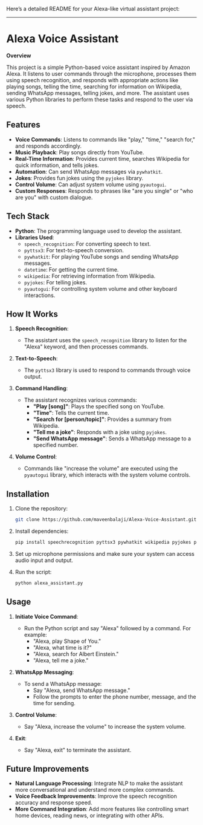 Here’s a detailed README for your Alexa-like virtual assistant project:

---

# Alexa Voice Assistant

**Overview**

This project is a simple Python-based voice assistant inspired by Amazon Alexa. It listens to user commands through the microphone, processes them using speech recognition, and responds with appropriate actions like playing songs, telling the time, searching for information on Wikipedia, sending WhatsApp messages, telling jokes, and more. The assistant uses various Python libraries to perform these tasks and respond to the user via speech.

## Features

- **Voice Commands**: Listens to commands like "play," "time," "search for," and responds accordingly.
- **Music Playback**: Play songs directly from YouTube.
- **Real-Time Information**: Provides current time, searches Wikipedia for quick information, and tells jokes.
- **Automation**: Can send WhatsApp messages via `pywhatkit`.
- **Jokes**: Provides fun jokes using the `pyjokes` library.
- **Control Volume**: Can adjust system volume using `pyautogui`.
- **Custom Responses**: Responds to phrases like "are you single" or "who are you" with custom dialogue.

## Tech Stack

- **Python**: The programming language used to develop the assistant.
- **Libraries Used**:
  - `speech_recognition`: For converting speech to text.
  - `pyttsx3`: For text-to-speech conversion.
  - `pywhatkit`: For playing YouTube songs and sending WhatsApp messages.
  - `datetime`: For getting the current time.
  - `wikipedia`: For retrieving information from Wikipedia.
  - `pyjokes`: For telling jokes.
  - `pyautogui`: For controlling system volume and other keyboard interactions.

## How It Works

1. **Speech Recognition**:
   - The assistant uses the `speech_recognition` library to listen for the "Alexa" keyword, and then processes commands.
   
2. **Text-to-Speech**:
   - The `pyttsx3` library is used to respond to commands through voice output.

3. **Command Handling**:
   - The assistant recognizes various commands:
     - **"Play [song]"**: Plays the specified song on YouTube.
     - **"Time"**: Tells the current time.
     - **"Search for [person/topic]"**: Provides a summary from Wikipedia.
     - **"Tell me a joke"**: Responds with a joke using `pyjokes`.
     - **"Send WhatsApp message"**: Sends a WhatsApp message to a specified number.

4. **Volume Control**:
   - Commands like "increase the volume" are executed using the `pyautogui` library, which interacts with the system volume controls.

## Installation

1. Clone the repository:
   ```bash
   git clone https://github.com/maveenbalaji/Alexa-Voice-Assistant.git
   ```

2. Install dependencies:
   ```bash
   pip install speechrecognition pyttsx3 pywhatkit wikipedia pyjokes pyautogui
   ```

3. Set up microphone permissions and make sure your system can access audio input and output.

4. Run the script:
   ```bash
   python alexa_assistant.py
   ```

## Usage

1. **Initiate Voice Command**:
   - Run the Python script and say "Alexa" followed by a command. For example:
     - "Alexa, play Shape of You."
     - "Alexa, what time is it?"
     - "Alexa, search for Albert Einstein."
     - "Alexa, tell me a joke."

2. **WhatsApp Messaging**:
   - To send a WhatsApp message:
     - Say "Alexa, send WhatsApp message."
     - Follow the prompts to enter the phone number, message, and the time for sending.

3. **Control Volume**:
   - Say "Alexa, increase the volume" to increase the system volume.

4. **Exit**:
   - Say "Alexa, exit" to terminate the assistant.

## Future Improvements

- **Natural Language Processing**: Integrate NLP to make the assistant more conversational and understand more complex commands.
- **Voice Feedback Improvements**: Improve the speech recognition accuracy and response speed.
- **More Command Integration**: Add more features like controlling smart home devices, reading news, or integrating with other APIs.
